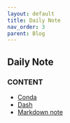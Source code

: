 ```yaml
---
layout: default
title: Daily Note
nav_order: 3
parent: Blog
---
```


## Daily Note

### CONTENT
- [Conda](./ID20200112a.html)
- [Dash](./ID20200112b.html)
- [Markdown note](./ID20200110.html)

